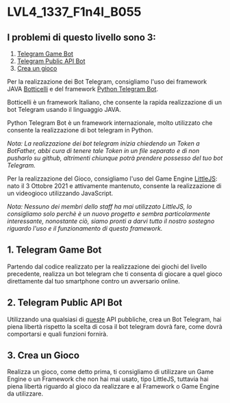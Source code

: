 # LVL4_1337_F1n4l_B055

## I problemi di questo livello sono 3:
1. [Telegram Game Bot](Telegram_Game_Bot/)
2. [Telegram Public API Bot](Telegram_Public_API_BOT/)
3. [Crea un gioco](Crea_un_gioco/)

Per la realizzazione dei Bot Telegram, consigliamo l'uso dei framework JAVA [Botticelli](https://github.com/Jaeger87/Botticelli) e del framework [Python Telegram Bot](https://github.com/python-telegram-bot/python-telegram-bot).

Botticelli è un framework Italiano, che consente la rapida realizzazione di un bot Telegram usando il linguaggio JAVA.

Python Telegram Bot è un framework internazionale, molto utilizzato che consente la realizzazione di bot telegram in Python.

*Nota: La realizzazione dei bot telegram inizia chiedendo un Token a BotFather, abbi cura di tenere tale Token in un file separato e di non pusharlo su github, altrimenti chiunque potrà prendere possesso del tuo bot Telegram.*

Per la realizzazione del Gioco, consigliamo l'uso del Game Engine [LittleJS](https://github.com/KilledByAPixel/LittleJS): nato il 3 Ottobre 2021 e attivamente mantenuto, consente la realizzazione di un videogioco utilizzando JavaScript.

*Nota: Nessuno dei membri dello staff ha mai utilizzato LittleJS, lo consigliamo solo perchè è un nuovo progetto e sembra particolarmente interessante, nonostante ciò, siamo pronti a darvi tutto il nostro sostegno riguardo l'uso e il funzionamento di questo framework.*

## 1. Telegram Game Bot
Partendo dal codice realizzato per la realizzazione dei giochi del livello precedente, realizza un bot telegram che ti consenta di giocare a quel gioco direttamente dal tuo smartphone contro un avversario online.

## 2. Telegram Public API Bot
Utilizzando una qualsiasi di [queste](https://github.com/public-apis/public-apis) API pubbliche, crea un Bot Telegram, hai piena libertà rispetto la scelta di cosa il bot telegram dovrà fare, come dovrà comportarsi e quali funzioni fornirà.

## 3. Crea un Gioco
Realizza un gioco, come detto prima, ti consigliamo di utilizzare un Game Engine o un Framework che non hai mai usato, tipo LittleJS, tuttavia hai piena libertà riguardo al gioco da realizzare e al Framework o Game Engine da utilizzare.
